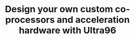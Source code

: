 ---
categories:
- bkk19
description: Are you a software engineer and have always wanted to do any of the following,
  but not sure where to start?<br>- Accelerate your software by 30x-40x using hardware<br>-
  Differentiate your product by using custom hardware<br>- Define the exact hardware
  peripheral set you need for your end application&nbsp;<br><br>This course offer
  a survey of the free-to-download resources available to help you get started down
  the path toward creating your own custom hardware on an Ultra96 board.
image:
  featured: 'true'
  path: /assets/images/featured-images/bkk19/BKK19-325.png
session_attendee_num: '10'
session_id: BKK19-325
session_room: Session Room 3 (Lotus 10)
session_slot:
  end_time: '2019-04-03 16:50:00'
  start_time: '2019-04-03 16:00:00'
session_speakers:
- speaker_bio: Kevin has been working with computers from an early age and specializes
    in software running in conjunction with FPGAs and Programmable Logic.
  speaker_company: ''
  speaker_image: /assets/images/speakers/bkk19/kevin-keryk.jpg
  speaker_location: ''
  speaker_name: Kevin Keryk
  speaker_position: Avnet, Technical Marketing Manager for Engineering and Technology
  speaker_username: kevinkeryk
session_track: 96Boards
tag: session
tags:
- IoT and Embedded
title: Design your own custom co-processors and acceleration hardware with Ultra96
---